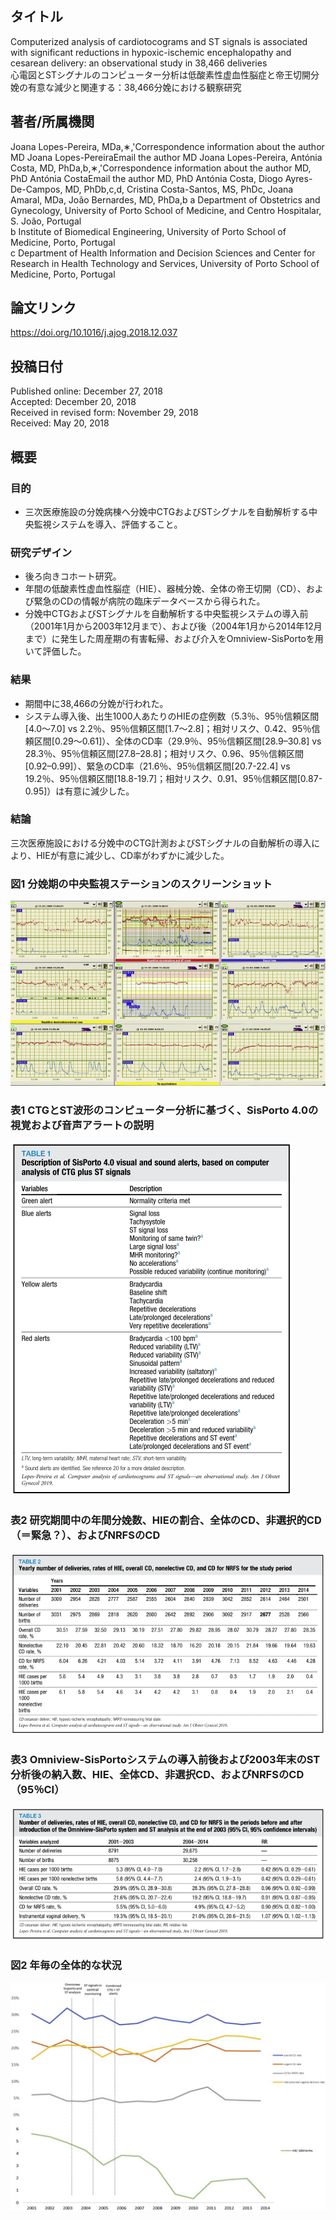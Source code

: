 ## タイトル
Computerized analysis of cardiotocograms and ST signals is associated with significant reductions in hypoxic-ischemic encephalopathy and cesarean delivery: an observational study in 38,466 deliveries  
心電図とSTシグナルのコンピューター分析は低酸素性虚血性脳症と帝王切開分娩の有意な減少と関連する：38,466分娩における観察研究

## 著者/所属機関
Joana Lopes-Pereira, MDa,∗,'Correspondence information about the author MD Joana Lopes-PereiraEmail the author MD Joana Lopes-Pereira, Antónia Costa, MD, PhDa,b,∗,'Correspondence information about the author MD, PhD Antónia CostaEmail the author MD, PhD Antónia Costa, Diogo Ayres-De-Campos, MD, PhDb,c,d, Cristina Costa-Santos, MS, PhDc, Joana Amaral, MDa, João Bernardes, MD, PhDa,b
a Department of Obstetrics and Gynecology, University of Porto School of Medicine, and Centro Hospitalar, S. João, Portugal  
b Institute of Biomedical Engineering, University of Porto School of Medicine, Porto, Portugal  
c Department of Health Information and Decision Sciences and Center for Research in Health Technology and Services, University of Porto School of Medicine, Porto, Portugal

## 論文リンク
https://doi.org/10.1016/j.ajog.2018.12.037

## 投稿日付
Published online: December 27, 2018  
Accepted: December 20, 2018  
Received in revised form: November 29, 2018  
Received: May 20, 2018

## 概要
### 目的
* 三次医療施設の分娩病棟へ分娩中CTGおよびSTシグナルを自動解析する中央監視システムを導入、評価すること。

### 研究デザイン
* 後ろ向きコホート研究。
* 年間の低酸素性虚血性脳症（HIE）、器械分娩、全体の帝王切開（CD）、および緊急のCDの情報が病院の臨床データベースから得られた。
* 分娩中CTGおよびSTシグナルを自動解析する中央監視システムの導入前（2001年1月から2003年12月まで）、および後（2004年1月から2014年12月まで）に発生した周産期の有害転帰、および介入をOmniview-SisPortoを用いて評価した。

### 結果
* 期間中に38,466の分娩が行われた。
* システム導入後、出生1000人あたりのHIEの症例数（5.3％、95％信頼区間[4.0〜7.0] vs 2.2％、95％信頼区間[1.7〜2.8]；相対リスク、0.42、95％信頼区間[0.29〜0.61]）、全体のCD率（29.9％、95％信頼区間[28.9–30.8] vs 28.3％、95％信頼区間[27.8–28.8]；相対リスク、0.96、95％信頼区間[0.92–0.99]）、緊急のCD率（21.6％、95％信頼区間[20.7-22.4] vs 19.2％、95％信頼区間[18.8-19.7]；相対リスク、0.91、95％信頼区間[0.87-0.95]）は有意に減少した。

### 結論
三次医療施設における分娩中のCTG計測およびSTシグナルの自動解析の導入により、HIEが有意に減少し、CD率がわずかに減少した。

### 図1 分娩期の中央監視ステーションのスクリーンショット
![Figure.1](Computerized_fig2.png)

### 表1 CTGとST波形のコンピューター分析に基づく、SisPorto 4.0の視覚および音声アラートの説明
![Table.1](Computerized_tab1.png)

### 表2 研究期間中の年間分娩数、HIEの割合、全体のCD、非選択的CD（＝緊急？）、およびNRFSのCD
![Table.2](Computerized_tab2.png)

### 表3 Omniview-SisPortoシステムの導入前後および2003年末のST分析後の納入数、HIE、全体CD、非選択CD、およびNRFSのCD（95％CI）
![Table.3](Computerized_tab3.png)

### 図2 年毎の全体的な状況
![Figure.2](Computerized_fig1.png)  
